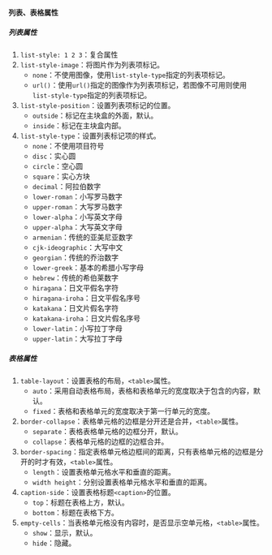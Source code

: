 #### 列表、表格属性

##### 列表属性

1. `list-style: 1 2 3`：复合属性
2. `list-style-image`：将图片作为列表项标记。
   - `none`：不使用图像，使用`list-style-type`指定的列表项标记。
   - `url()`：使用`url()`指定的图像作为列表项标记，若图像不可用则使用`list-style-type`指定的列表项标记。
3. `list-style-position`：设置列表项标记的位置。
   - `outside`：标记在主块盒的外面，默认。
   - `inside`：标记在主块盒内部。
4. `list-style-type`：设置列表标记项的样式。
   - `none`：不使用项目符号
   - `disc`：实心圆
   - `circle`：空心圆
   - `square`：实心方块
   - `decimal`：阿拉伯数字
   - `lower-roman`：小写罗马数字
   - `upper-roman`：大写罗马数字
   - `lower-alpha`：小写英文字母
   - `upper-alpha`：大写英文字母
   - `armenian`：传统的亚美尼亚数字
   - `cjk-ideographic`：大写中文
   - `georgian`：传统的乔治数字
   - `lower-greek`：基本的希腊小写字母
   - `hebrew`：传统的希伯莱数字
   - `hiragana`：日文平假名字符
   - `hiragana-iroha`：日文平假名序号
   - `katakana`：日文片假名字符
   - `katakana-iroha`：日文片假名序号
   - `lower-latin`：小写拉丁字母
   - `upper-latin`：大写拉丁字母

##### 表格属性

1. `table-layout`：设置表格的布局，`<table>`属性。
   - `auto`：采用自动表格布局，表格和表格单元的宽度取决于包含的内容，默认。
   - `fixed`：表格和表格单元的宽度取决于第一行单元的宽度。
2. `border-collapse`：表格单元格的边框是分开还是合并，`<table>`属性。
   - `separate`：表格表格单元格的边框分开，默认。
   - `collapse`：表格单元格的边框的边框合并。
3. `border-spacing`：指定表格单元格边框间的距离，只有表格单元格的边框是分开的时才有效，`<table>`属性。
   - `length`：设置表格单元格水平和垂直的距离。
   - `width height`：分别设置表格单元格水平和垂直的距离。
4. `caption-side`：设置表格标题`<caption>`的位置。
   - `top`：标题在表格上方，默认。
   - `bottom`：标题在表格下方。
5. `empty-cells`：当表格单元格没有内容时，是否显示空单元格，`<table>`属性。
   - `show`：显示，默认。
   - `hide`：隐藏。